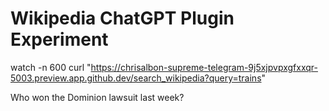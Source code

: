 # Wikipedia ChatGPT Plugin Experiment

watch -n 600 curl "https://chrisalbon-supreme-telegram-9j5xjpvpxgfxxqr-5003.preview.app.github.dev/search_wikipedia?query=trains"

Who won the Dominion lawsuit last week?

